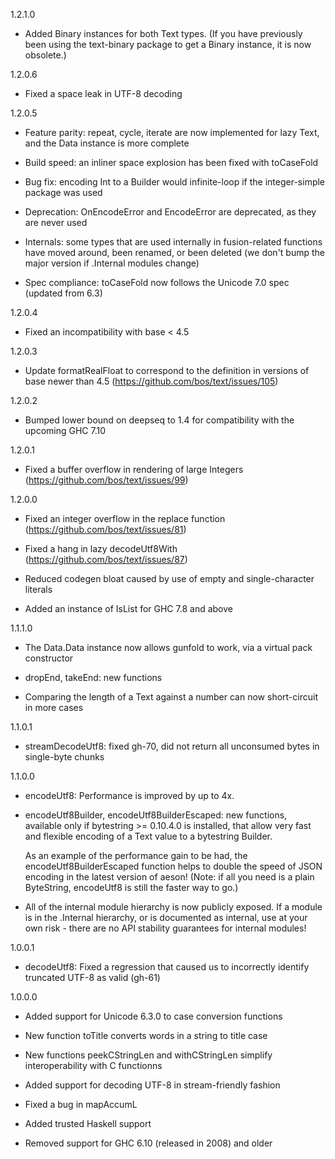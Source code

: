 1.2.1.0

* Added Binary instances for both Text types. (If you have previously
  been using the text-binary package to get a Binary instance, it is
  now obsolete.)

1.2.0.6

* Fixed a space leak in UTF-8 decoding

1.2.0.5

* Feature parity: repeat, cycle, iterate are now implemented for lazy
  Text, and the Data instance is more complete

* Build speed: an inliner space explosion has been fixed with toCaseFold

* Bug fix: encoding Int to a Builder would infinite-loop if the
  integer-simple package was used

* Deprecation: OnEncodeError and EncodeError are deprecated, as they
  are never used

* Internals: some types that are used internally in fusion-related
  functions have moved around, been renamed, or been deleted (we don't
  bump the major version if .Internal modules change)

* Spec compliance: toCaseFold now follows the Unicode 7.0 spec
  (updated from 6.3)

1.2.0.4

* Fixed an incompatibility with base < 4.5

1.2.0.3

* Update formatRealFloat to correspond to the definition in versions
  of base newer than 4.5 (https://github.com/bos/text/issues/105)

1.2.0.2

* Bumped lower bound on deepseq to 1.4 for compatibility with the
  upcoming GHC 7.10

1.2.0.1

* Fixed a buffer overflow in rendering of large Integers
  (https://github.com/bos/text/issues/99)

1.2.0.0

* Fixed an integer overflow in the replace function
  (https://github.com/bos/text/issues/81)

* Fixed a hang in lazy decodeUtf8With
  (https://github.com/bos/text/issues/87)

* Reduced codegen bloat caused by use of empty and single-character
  literals

* Added an instance of IsList for GHC 7.8 and above

1.1.1.0

* The Data.Data instance now allows gunfold to work, via a virtual
  pack constructor

* dropEnd, takeEnd: new functions

* Comparing the length of a Text against a number can now
  short-circuit in more cases

1.1.0.1

* streamDecodeUtf8: fixed gh-70, did not return all unconsumed bytes
  in single-byte chunks

1.1.0.0

* encodeUtf8: Performance is improved by up to 4x.

* encodeUtf8Builder, encodeUtf8BuilderEscaped: new functions,
  available only if bytestring >= 0.10.4.0 is installed, that allow
  very fast and flexible encoding of a Text value to a bytestring
  Builder.

  As an example of the performance gain to be had, the
  encodeUtf8BuilderEscaped function helps to double the speed of JSON
  encoding in the latest version of aeson! (Note: if all you need is a
  plain ByteString, encodeUtf8 is still the faster way to go.)

* All of the internal module hierarchy is now publicly exposed.  If a
  module is in the .Internal hierarchy, or is documented as internal,
  use at your own risk - there are no API stability guarantees for
  internal modules!

1.0.0.1

* decodeUtf8: Fixed a regression that caused us to incorrectly
  identify truncated UTF-8 as valid (gh-61)

1.0.0.0

* Added support for Unicode 6.3.0 to case conversion functions

* New function toTitle converts words in a string to title case

* New functions peekCStringLen and withCStringLen simplify
  interoperability with C functionns

* Added support for decoding UTF-8 in stream-friendly fashion

* Fixed a bug in mapAccumL

* Added trusted Haskell support

* Removed support for GHC 6.10 (released in 2008) and older
